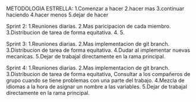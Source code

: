 METODOLOGIA ESTRELLA:
1.Comenzar a hacer
2.hacer mas
3.continuar haciendo
4.hacer menos
5.dejar de hacer


Sprint 2:
1.Reuniones diarias. 
2.Mas paricipacion de cada miembro.
3.Distribucion de tarea de forma equitativa.
4.
5.

Sprint 3:
1.Reuniones diarias. 
2.Mas implementacion de git branch.
3.Distribucion de tarea de forma equitativa.
4.Dudar al implementar nuevas mecanicas.
5.Dejar de trabajal  directamente en la rama principal.

Sprint 4:
1.Reuniones diarias.
2.Mas implementacion de git branch.
3.Distribucion de tarea de forma equitativa, Consultar a los compañeros de grupo cuando se tiene problemas con una parte del trabajo.
4.Mezcla de idiomas a la hora de asignar un nombre a las variables.
5.Dejar de trabajal  directamente en la rama principal.